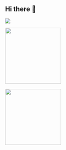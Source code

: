 ## Hi there 👋

![](https://github.com/jnthnklvn/jnthnklvn/raw/output/github-contribution-grid-snake.svg)

<div>
<a href="https://github.com/jnthnklvn">
<img height="180em" src="http://github-readme-streak-stats.herokuapp.com?user=jnthnklvn&theme=dark&background=000000"/>
<br/><br/>
<img height="180em" src="https://github-readme-stats.vercel.app/api/top-langs/?username=jnthnklvn&layout=compact&theme=vision-friendly-dark"/>
</div>

